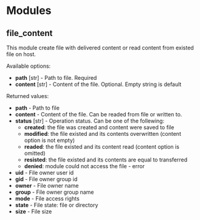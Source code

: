 # Modules

## file_content

This module create file with delivered content or read content from existed file on host.

Available options:

- **path** [str] - Path to file. Required
- **content** [str] - Content of the file. Optional. Empty string is default

Returned values:

- **path** - Path to file
- **content** - Content of the file. Can be readed from file or written to.
- **status** [str] - Operation status. Can be one of the follewing:
  - **created**: the file was created and content were saved to file
  - **modified**: the file existed and its contents overwritten (content option is not empty)
  - **readed**: the file existed and its content read (content option is omitted)
  - **resisted**: the file existed and its contents are equal to transferred
  - **denied**: module could not access the file - error
- **uid** - File owner user id
- **gid** - File owner group id
- **owner** - File owner name
- **group** - File owner group name
- **mode** - File access rights
- **state** - File state: file or directory
- **size** - File size
